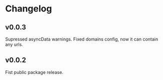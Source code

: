 # Changelog

## v0.0.3
Supressed asyncData warnings.
Fixed domains config, now it can contain any urls.

## v0.0.2
Fist public package release.
